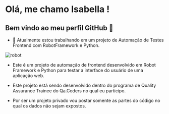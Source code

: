 # Olá, me chamo Isabella ! 
## Bem vindo ao meu perfil GitHub 👋

- 🔭 Atualmente estou trabalhando em um projeto de Automação de Testes Frontend com RobotFramework e Python.
  
 ![robot](https://github.com/IsabellaCoe/AutomacaoRobot-Frontend/assets/129083805/c67e81a2-c5d0-4132-b766-9c2d7802b02a)

- Este é um projeto de automação de frontend desenvolvido em Robot Framework e Python para testar a interface do usuário de uma aplicação web.
  
- Este projeto está sendo desenvolvido dentro do programa de Quality Assurance Trainee do Qa.Coders no qual eu participo.
  <br>
- Por ser um projeto privado vou postar somente as partes do código no qual os dados não sejam expostos.




